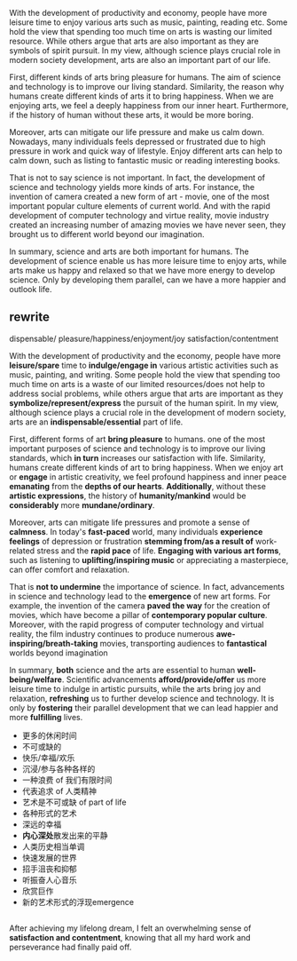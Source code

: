 With the development of productivity and economy, people have more leisure time to enjoy various arts such as music, painting, reading etc. Some hold the view that spending too much time on arts is wasting our limited resource. While others argue that arts are also important as they are symbols of spirit pursuit. In my view, although science plays crucial role in modern society development, arts are also an important part of our life.

First, different kinds of arts bring pleasure for humans. The aim of science and technology is to improve our living standard. Similarity, the reason why humans create different kinds of arts it to bring happiness. When we are enjoying arts, we feel a deeply happiness from our inner heart. Furthermore, if the history of human without these arts, it would be more boring.

Moreover, arts can mitigate our life pressure and make us calm down. Nowadays, many individuals feels depressed or frustrated due to high pressure in work and quick way of lifestyle. Enjoy different arts can help to calm down, such as listing to fantastic music or reading interesting books.

That is not to say science is not important. In fact, the development of science and technology yields more kinds of arts. For instance, the invention of camera created a new form of art - movie, one of the most important popular culture elements of current world. And with the rapid development of computer technology and virtue reality, movie industry created an increasing number of amazing movies we have never seen, they brought us to different world beyond our imagination.

In summary, science and arts are both important for humans. The development of science enable us has more leisure time to enjoy arts, while arts make us happy and relaxed so that we have more energy to develop science. Only by developing them parallel, can we have a more happier and outlook life.

## rewrite

dispensable/
pleasure/happiness/enjoyment/joy
satisfaction/contentment

With the development of productivity and the economy, people have more **leisure/spare** time to **indulge/engage in** various artistic activities such as music, painting, and writing. Some people hold the view that spending too much time on arts is a waste of our limited resources/does not help to address social problems, while others argue that arts are important as they **symbolize/represent/express** the pursuit of the human spirit. In my view, although science plays a crucial role in the development of modern society, arts are an **indispensable/essential** part of life.

First, different forms of art **bring pleasure** to humans. one of the most important purposes of science and technology is to improve our living standards, which **in turn** increases our satisfaction with life. Similarity, humans create different kinds of art to bring happiness. When we enjoy art or **engage** in artistic creativity, we feel profound happiness and inner peace **emanating** from the **depths of our hearts**. **Additionally**, without these **artistic expressions**, the history of **humanity/mankind** would be **considerably** more **mundane/ordinary**.

Moreover, arts can mitigate life pressures and promote a sense of **calmness**. In today's **fast-paced** world, many individuals **experience feelings** of depression or frustration **stemming from/as a result of** work-related stress and the **rapid pace** of life. **Engaging with various art forms**, such as listening to **uplifting/inspiring music** or appreciating a masterpiece, can offer comfort and relaxation.

That is **not to undermine** the importance of science. In fact, advancements in science and technology lead to the **emergence** of new art forms. For example, the invention of the camera **paved the way** for the creation of movies, which have become a pillar of **contemporary popular culture**. Moreover, with the rapid progress of computer technology and virtual reality, the film industry continues to produce numerous **awe-inspiring/breath-taking** movies, transporting audiences to **fantastical** worlds beyond imagination

In summary, **both** science and the arts are essential to human **well-being/welfare**. Scientific advancements **afford/provide/offer** us more leisure time to indulge in artistic pursuits, while the arts bring joy and relaxation, **refreshing** us to further develop science and technology. It is only by **fostering** their parallel development that we can lead happier and more **fulfilling** lives.

- 更多的休闲时间
- 不可或缺的
- 快乐/幸福/欢乐
- 沉浸/参与各种各样的
- 一种浪费 of 我们有限时间
- 代表追求 of 人类精神
- 艺术是不可或缺 of part of life
- 各种形式的艺术
- 深远的幸福
- **内心深处**散发出来的平静
- 人类历史相当单调
- 快速发展的世界
- 招手沮丧和抑郁
- 听振奋人心音乐
- 欣赏巨作
- 新的艺术形式的浮现emergence

##

After achieving my lifelong dream, I felt an overwhelming sense of **satisfaction and contentment**, knowing that all my hard work and perseverance had finally paid off.
